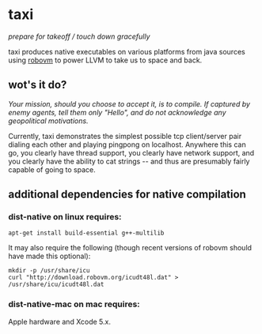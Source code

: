 taxi
====

*prepare for takeoff / touch down gracefully*

taxi produces native executables on various platforms from java sources using [robovm](http://robovm.com/) to power LLVM to take us to space and back.



wot's it do?
------------

*Your mission, should you choose to accept it, is to compile.  If captured by enemy agents, tell them only "Hello", and do not acknowledge any geopolitical motivations.*

Currently, taxi demonstrates the simplest possible tcp client/server pair dialing each other and playing pingpong on localhost.
Anywhere this can go, you clearly have thread support, you clearly have network support, and you clearly have the ability to cat strings -- and thus are presumably fairly capable of going to space.



additional dependencies for native compilation
----------------------------------------------

### dist-native on linux requires:

```
apt-get install build-essential g++-multilib
```

It may also require the following (though recent versions of robovm should have made this optional):

```
mkdir -p /usr/share/icu
curl "http://download.robovm.org/icudt48l.dat" > /usr/share/icu/icudt48l.dat
```


### dist-native-mac on mac requires:

Apple hardware and Xcode 5.x.


